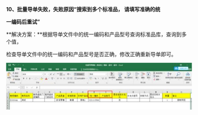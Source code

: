 <a name="bookmark93"></a>**10、批量导单失败，失败原因“搜索到多个标准品， 请填写准确的统**

**一编码后重试”**

**解决方案：**根据导单文件中的统一编码和产品型号查询标准品库，查询到多个值，


检查导单文件中的统一编码和产品型号是否正确，修改正确重新导单即可。

![](Aspose.Words.ccc279fb-21b6-4d82-a8ba-cca70c0b3a4e.006.jpeg)

